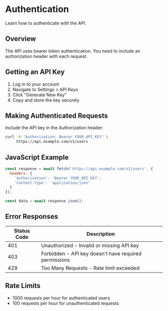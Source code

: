 # Authentication

Learn how to authenticate with the API.

## Overview

The API uses bearer token authentication. You need to include an authorization header with each request.

## Getting an API Key

1. Log in to your account
2. Navigate to Settings > API Keys
3. Click "Generate New Key"
4. Copy and store the key securely

## Making Authenticated Requests

Include the API key in the Authorization header:

```bash
curl -H "Authorization: Bearer YOUR_API_KEY" \
     https://api.example.com/v1/users
```

## JavaScript Example

```javascript
const response = await fetch('https://api.example.com/v1/users', {
  headers: {
    'Authorization': 'Bearer YOUR_API_KEY',
    'Content-Type': 'application/json'
  }
});

const data = await response.json();
```

## Error Responses

| Status Code | Description |
|-------------|-------------|
| 401 | Unauthorized - Invalid or missing API key |
| 403 | Forbidden - API key doesn't have required permissions |
| 429 | Too Many Requests - Rate limit exceeded |

## Rate Limits

- 1000 requests per hour for authenticated users
- 100 requests per hour for unauthenticated requests 